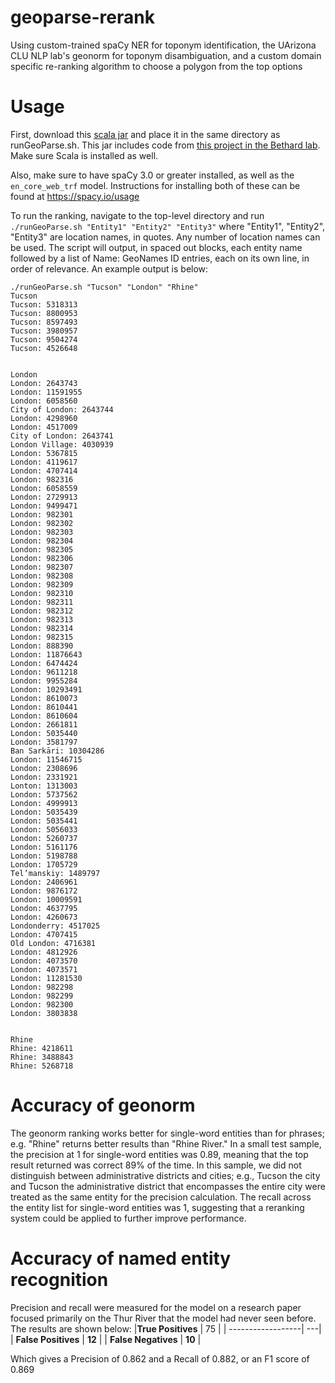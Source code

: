 # geoparse-rerank
Using custom-trained spaCy NER for toponym identification, the UArizona CLU NLP lab's geonorm for toponym disambiguation, and a custom domain specific re-ranking algorithm to choose a polygon from the top options

# Usage
First, download this [scala jar](https://arizona.box.com/s/yqjn0999casxdo3m0b63szwbhlgg5pr6) and place it in the same directory as runGeoParse.sh. This jar includes code from [this project in the Bethard lab](https://github.com/clulab/geonorm). Make sure Scala is installed as well.

Also, make sure to have spaCy 3.0 or greater installed, as well as the `en_core_web_trf` model. Instructions for installing both of these can be found at https://spacy.io/usage

To run the ranking, navigate to the top-level directory and run 
```./runGeoParse.sh "Entity1" "Entity2" "Entity3"```
where "Entity1", "Entity2", "Entity3" are location names, in quotes. Any number of location names can be used. The script will output, in spaced out blocks, each entity name followed by a list of Name: GeoNames ID entries, each on its own line, in order of relevance. An example output is below:
```
./runGeoParse.sh "Tucson" "London" "Rhine"
Tucson
Tucson: 5318313
Tucson: 8800953
Tucson: 8597493
Tucson: 3980957
Tucson: 9504274
Tucson: 4526648


London
London: 2643743
London: 11591955
London: 6058560
City of London: 2643744
London: 4298960
London: 4517009
City of London: 2643741
London Village: 4030939
London: 5367815
London: 4119617
London: 4707414
London: 982316
London: 6058559
London: 2729913
London: 9499471
London: 982301
London: 982302
London: 982303
London: 982304
London: 982305
London: 982306
London: 982307
London: 982308
London: 982309
London: 982310
London: 982311
London: 982312
London: 982313
London: 982314
London: 982315
London: 888390
London: 11876643
London: 6474424
London: 9611218
London: 9955284
London: 10293491
London: 8610073
London: 8610441
London: 8610604
London: 2661811
London: 5035440
London: 3581797
Ban Sarkāri: 10304286
London: 11546715
London: 2308696
London: 2331921
Lonton: 1313003
London: 5737562
London: 4999913
London: 5035439
London: 5035441
London: 5056033
London: 5260737
London: 5161176
London: 5198788
London: 1705729
Tel’manskiy: 1489797
London: 2406961
London: 9876172
London: 10009591
London: 4637795
London: 4260673
Londonderry: 4517025
London: 4707415
Old London: 4716381
London: 4812926
London: 4073570
London: 4073571
London: 11281530
London: 982298
London: 982299
London: 982300
London: 3803838


Rhine
Rhine: 4218611
Rhine: 3488843
Rhine: 5268718

```

# Accuracy of geonorm
The geonorm ranking works better for single-word entities than for phrases; e.g. "Rhine" returns better results than "Rhine River." In a small test sample, the precision at 1 for single-word entities was 0.89, meaning that the top result returned was correct 89% of the time. In this sample, we did not distinguish between administrative districts and cities; e.g., Tucson the city and Tucson the administrative district that encompasses the entire city were treated as the same entity for the precision calculation. The recall across the entity list for single-word entities was 1, suggesting that a reranking system could be applied to further improve performance.

# Accuracy of named entity recognition
Precision and recall were measured for the model on a research paper focused primarily on the Thur River that the model had never seen before. The results are shown below:
|**True Positives** | 75 |
| ------------------| ---|
| **False Positives** | **12** |
| **False Negatives** | **10** |

Which gives a Precision of 0.862 and a Recall of 0.882, or an F1 score of 0.869
